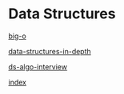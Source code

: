 # Data Structures

[big-o](Data%20Struc%20c2fd2/big-o%20b8cc7.md)

[data-structures-in-depth](Data%20Struc%20c2fd2/data-struc%2072b24.md)

[ds-algo-interview](Data%20Struc%20c2fd2/ds-algo-in%20dea81.md)

[index](Data%20Struc%20c2fd2/index%20667db.md)